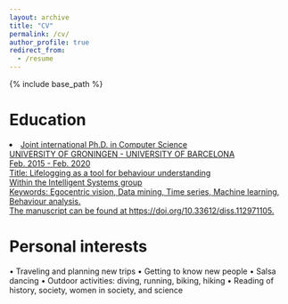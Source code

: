 ```yaml
---
layout: archive
title: "CV"
permalink: /cv/
author_profile: true
redirect_from:
  - /resume
---
```

{% include base_path %}

Education
======

<u>
  <li>Joint international Ph.D. in Computer Science <br>
      UNIVERSITY OF GRONINGEN - UNIVERSITY OF BARCELONA <br> 
      Feb. 2015 - Feb. 2020 <br>
      Title: Lifelogging as a tool for behaviour understanding <br>
      Within the Intelligent Systems group <br>
      Keywords: Egocentric vision, Data mining, Time series, Machine learning, Behaviour analysis.<br>
      The manuscript can be found at <a href="https://doi.org/10.33612/diss.112971105">https://doi.org/10.33612/diss.112971105.</a><br>
    </li>
</u>

<!-- 
* MSc. in Biomedical Engineering Spain
POLYTECHNIC UNIVERSITY OF CATALONIA AND UNIVERSITY OF BARCELONA
• Master student representative in Biomedical engineering.
• Thesis: Towards unsupervised life-logging video segmentation.

* BSc. in Industrial Electronics Palma de Mallorca, Spain
UNIVERSITY OF BALEARIC ISLANDS Sept. 2008 - Feb. 2012
• Bachelor student representative in Industrial Electronics. 
• ERASMUS program - Technical University of Cluj Napoca, Romania - Sept. 2011 - Feb. 2012.
• Thesis: MATLAB Applications on Diagnosis Facilities based on Predictive Techniques.


Work experience
======

* Lecturer and Researcher Netherlands
UNIVERSITY OF GRONINGEN Feb 2019 - Present
• Coordinator and lecturer for courses at Bachelor and Master lever.
• Supervision of BSc and MSc students.
• Researcher in the Information Systems groupwithin the Computer Science Department. Research in egocentric perception through machine
learning, data mining, pattern recognition, among others.
• Organizational Task: Member of the Program Committee for the Bachelor and Master Computer Science Programs.
• Organizational Task: Improving educational tracks with new insights from a didactic/technical perspective, including e-learning techniques.

<a href="https://estefaniatalavera.github.io/publications/">Publications</a>
<!--
======
  <ul>{% for post in site.publications %}
    {% include archive-single-cv.html %}
  {% endfor %}</ul>
  
Talks
======
  <ul>{% for post in site.talks %}
    {% include archive-single-talk-cv.html %}
  {% endfor %}</ul>
  
Teaching
======
  <ul>{% for post in site.teaching %}
    {% include archive-single-cv.html %}
  {% endfor %}</ul>
  
-->
Personal interests
======

• Traveling and planning new trips
• Getting to know new people
• Salsa dancing
• Outdoor activities: diving, running, biking, hiking
• Reading of history, society, women in society, and science
